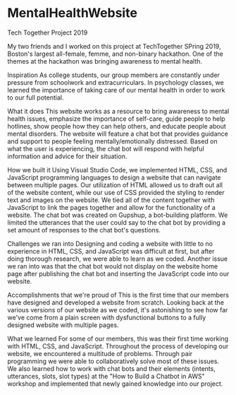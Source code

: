 # MentalHealthWebsite
Tech Together Project 2019

My two friends and I worked on this project at TechTogether SPring 2019, Boston's largest all-female, femme, and non-binary hackathon. One of the themes at the hackathon was bringing awareness to mental health. 

Inspiration
As college students, our group members are constantly under pressure from schoolwork and extracurriculars. In psychology classes, we learned the importance of taking care of our mental health in order to work to our full potential.

What it does
This website works as a resource to bring awareness to mental health issues, emphasize the importance of self-care, guide people to help hotlines, show people how they can help others, and educate people about mental disorders. The website will feature a chat bot that provides guidance and support to people feeling mentally/emotionally distressed. Based on what the user is experiencing, the chat bot will respond with helpful information and advice for their situation.

How we built it
Using Visual Studio Code, we implemented HTML, CSS, and JavaScript programming languages to design a website that can navigate between multiple pages. Our utilization of HTML allowed us to draft out all of the website content, while our use of CSS provided the styling to render text and images on the website. We tied all of the content together with JavaScript to link the pages together and allow for the functionality of a website. The chat bot was created on Gupshup, a bot-building platform. We limited the utterances that the user could say to the chat bot by providing a set amount of responses to the chat bot's questions.

Challenges we ran into
Designing and coding a website with little to no experience in HTML, CSS, and JavaScript was difficult at first, but after doing thorough research, we were able to learn as we coded. Another issue we ran into was that the chat bot would not display on the website home page after publishing the chat bot and inserting the JavaScript code into our website.

Accomplishments that we're proud of
This is the first time that our members have designed and developed a website from scratch. Looking back at the various versions of our website as we coded, it's astonishing to see how far we've come from a plain screen with dysfunctional buttons to a fully designed website with multiple pages.

What we learned
For some of our members, this was their first time working with HTML, CSS, and JavaScript. Throughout the process of developing our website, we encountered a multitude of problems. Through pair programming we were able to collaboratively solve most of these issues. We also learned how to work with chat bots and their elements (intents, utterances, slots, slot types) at the "How to Build a Chatbot in AWS" workshop and implemented that newly gained knowledge into our project.
